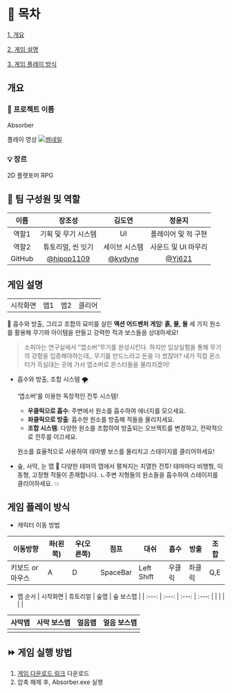 # 📄 목차
[1. 개요](#개요)

[2. 게임 설명](#게임-설명)

[3. 게임 플레이 방식](#게임-플레이-방식)


## 개요


### 📌 프로젝트 이름

Absorber

플레이 영상
[![썸네일](https://github.com/user-attachments/assets/d79ca6e4-c515-4db6-96f2-cdd817057411)](https://youtu.be/50TDZcLhm9U)

### 💡 장르
2D 플랫포머 RPG

## **🧑 팀 구성원 및 역할**

| 이름 | 장조성 | 김도연 | 정윤지 |
| :---: | :---: | :---: | :---: |
| 역할1 | 기획 및 무기 시스템 | UI | 플레이어 및 적 구현 |
| 역할2 | 튜토리얼, 씬 잇기 | 세이브 시스템 | 사운드 및 UI 마무리 |
| GitHub | [@hipop1109](https://github.com/hipop1109) | [@kydyne](https://github.com/kydyne) | [@Yj621](https://github.com/Yj621) |
## 게임 설명

| | | | |
| :---: | :---: | :---: | :---: |
| 시작화면 | 맵1 | 맵2 | 클리어 |


🔫 흡수와 방출, 그리고 조합의 묘미를 살린 **액션 어드벤처 게임**! **흙, 물, 돌** 세 가지 원소를 활용해 무기와 아이템을 만들고 강력한 적과 보스들을 상대하세요!

> 소피아는 연구실에서 “앱소버”무기를 완성시킨다. 하지만 임상실험을 통해 무기의 강함을 입증해야하는데,, 무기를 만드느라고 돈을 다 썼잖아? 
내가 직접 몬스터가 득실대는 곳에 가서 앱소버로 몬스터들을 물리치겠어!
> 

- 흡수와 방출, 조합 시스템 🌪️
    
    ‘앱소버’를 이용한 독창적인 전투 시스템!
    
    - **우클릭으로 흡수**: 주변에서 원소를 흡수하여 에너지를 모으세요.
    - **좌클릭으로 방출**: 흡수한 원소를 방출해 적들을 물리치세요.
    - **조합 시스템**: 다양한 원소를 조합하여 방출되는 오브젝트를 변경하고, 전략적으로 전투를 이끄세요.
    
    원소를 효율적으로 사용하여 테마별 보스를 물리치고 스테이지를 클리어하세요!
    

- 숲, 사막, 눈 맵 🗾
다양한 테마의 맵에서 펼쳐지는 치열한 전투! 테마마다 비행형, 이동형, 고정형 적들이 존재합니다. 
ㄴ주변 지형들의 원소들을 흡수하여 스테이지를 클리어하세요. 💥

## 게임 플레이 방식

- 캐릭터 이동 방법

| 이동방향 | 좌(왼쪽) | 우(오른쪽) | 점프 | 대쉬 | 흡수 | 방출 | 조합 |
| --- | --- | --- | --- | --- | --- | --- | --- |
| 키보드 or 마우스 | A | D | SpaceBar | Left Shift | 우클릭 | 좌클릭 | Q,E |

- 맵 순서
| 시작화면 | 튜토리얼 | 숲맵 | 숲 보스맵 |
| :---: | :---: | :---: | :---: |
| | | | |

| 사막맵 | 사막 보스맵 | 얼음맵 | 얼음 보스맵 |
| :---: | :---: | :---: |:---: |
| | | | |


## ⏩ 게임 실행 방법

1. [게임 다운로드 링크](https://drive.google.com/file/d/18ws1ffTyJaJpqFl-DxR1VcavbuPUlok0/view?usp=sharing) 다운로드
2. 압축 해제 후, Absorber.exe 실행
